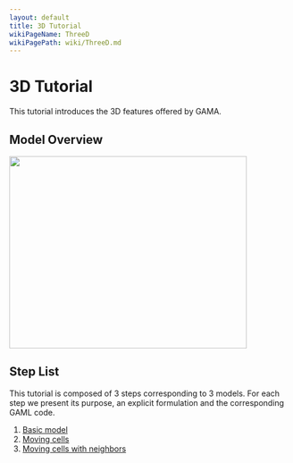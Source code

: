 ```yaml
---
layout: default
title: 3D Tutorial
wikiPageName: ThreeD
wikiPagePath: wiki/ThreeD.md
---
```

# 3D Tutorial



This tutorial introduces the 3D features offered by GAMA.







## Model Overview

<a href='http://www.youtube.com/watch?feature=player_embedded&v=6ZlBU6xTcfw' target='_blank'>
<img src="http://img.youtube.com/vi/6ZlBU6xTcfw/0.jpg" width="425" height="344" >
</a>

## Step List

This tutorial is composed of 3 steps corresponding to 3 models. For each step we present its purpose, an explicit formulation and the corresponding GAML code.

  1. [Basic model](ThreeD_step1)
  1. [Moving cells](ThreeD_step2)
  1. [Moving cells with neighbors](ThreeD_step3)
